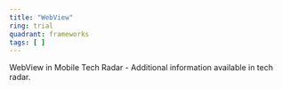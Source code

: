 ```yaml
---
title: "WebView"
ring: trial
quadrant: frameworks
tags: [ ]
---
```


WebView in Mobile Tech Radar - Additional information available in tech radar. 
